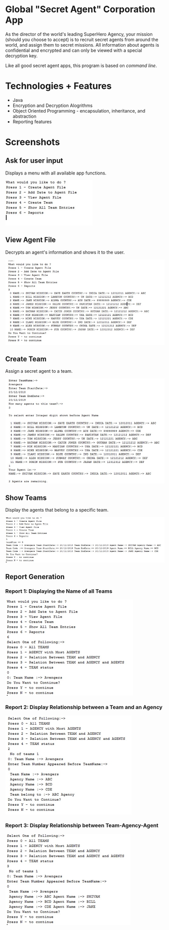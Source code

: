 # Global "Secret Agent" Corporation App

As the director of the world's leading SuperHero Agency, your mission (should you choose to accept) is to recruit secret agents from around the world, and assign them to secret missions. All information about agents is confidential and encrypted and can only be viewed with a special decryption key.

Like all good secret agent apps, this program is based on *command line*.

# Technologies + Features

* Java 
* Encryption and Decryption Alogrithms
* Object Oriented Programming - encapsulation, inheritance, and abstraction
* Reporting features

# Screenshots

## Ask for user input
Displays a menu with all available app functions.

![](images/img1.jpg)

## View Agent File 

Decrypts an agent's information and shows it to the user.

![](images/img2.jpg)

## Create Team

Assign a secret agent to a team.

![](images/img3.jpg)

## Show Teams

Display the agents that belong to a specific team.

![](images/img4.jpg)

## Report Generation

### Report 1: Displaying the Name of all Teams

![](images/img5.jpg)

### Report 2: Display Relationship between a Team and an Agency

![](images/img6.jpg)

### Report 3: Display Relationship between Team-Agency-Agent

![](images/img7.jpg)
